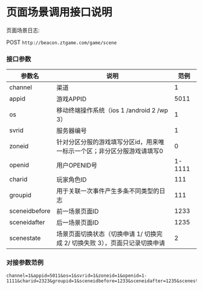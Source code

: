 页面场景调用接口说明
=========================

页面场景日志:

POST `http://beacon.ztgame.com/game/scene`
 
### 接口参数
 
| 参数名 | 说明 | 范例 |
|------|------|------|
| channel | 渠道 | 1 |
| appid | 游戏APPID | 5011 |
| os | 移动终端操作系统（ios 1 /android 2 /wp 3） | 1 |
| svrid | 服务器编号 | 1 |
| zoneid | 针对分区分服的游戏填写分区id，用来唯一标示一个区；非分区分服游戏请填写0 | 0 |
| openid | 用户OPENID号 | 1-1111 |
| charid | 玩家角色ID | 111 |
| groupid | 用于关联一次事件产生多条不同类型的日志 | 111 |
| sceneidbefore | 前一场景页面ID | 1233 |
| sceneidafter | 后一场景页面ID | 1235 |
| scenestate | 场景页面切换状态（切换申请 1/ 切换完成 2/ 切换失败 3），页面只记录切换申请 | 2 |


### 对接参数范例

```
channel=1&appid=5011&os=1&svrid=1&zoneid=1&openid=1-1111&charid=2323&groupid=1&sceneidbefore=1233&sceneidafter=1235&scenestate=2
```
